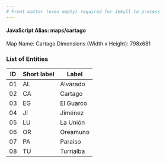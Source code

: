 ```yaml
---
# Front matter (even empty) required for Jekyll to process
---
```


#### JavaScript Alias: maps/cartago

Map Name: Cartago
Dimensions (Width x Height): 798x681





### List of Entities

ID | Short label | Label   | 
---|---|---|
01| AL | Alvarado  |
02| CA | Cartago   |
03| EG | El Guarco | 
04| JI | Jiménez   |
05| LU | La Unión  |
06| OR | Oreamuno  |
07| PA | Paraíso   |
08| TU | Turrialba |
